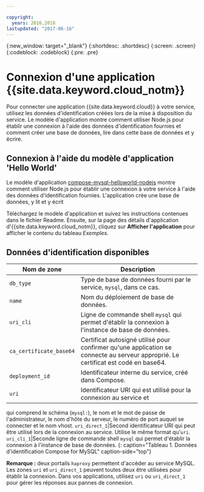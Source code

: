 ```yaml
---

copyright:
  years: 2016,2018
lastupdated: "2017-06-16"
---
```


{:new_window: target="_blank"}
{:shortdesc: .shortdesc}
{:screen: .screen}
{:codeblock: .codeblock}
{:pre: .pre}

# Connexion d'une application {{site.data.keyword.cloud_notm}}

Pour connecter une application {{site.data.keyword.cloud}} à votre service, utilisez les données d'identification créées lors de la mise à disposition du service. Le modèle d'application montre comment utiliser Node.js pour établir une connexion à l'aide des données d'identification fournies et comment créer une base de données, lire dans cette base de données et y écrire.

## Connexion à l'aide du modèle d'application 'Hello World'

Le modèle d'application [compose-mysql-helloworld-nodejs](https://github.com/IBM-Bluemix/compose-mysql-helloworld-nodejs) montre comment utiliser Node.js pour établir une connexion à votre service à l'aide des données d'identification fournies. L'application crée une base de données, y lit et y écrit

Téléchargez le modèle d'application et suivez les instructions contenues dans le fichier Readme. Ensuite, sur la page des détails d'application d'{{site.data.keyword.cloud_notm}}, cliquez sur **Afficher l'application** pour afficher le contenu du tableau *Exemples*.

## Données d'identification disponibles

Nom de zone|Description
----------|-----------
`db_type`|Type de base de données fourni par le service, `mysql`, dans ce cas.
`name`|Nom du déploiement de base de données.
`uri_cli`|Ligne de commande shell `mysql` qui permet d'établir la connexion à l'instance de base de données.
`ca_certificate_base64`|Certificat autosigné utilisé pour confirmer qu'une application se connecte au serveur approprié. Le certificat est codé en base64.
`deployment_id`|Identificateur interne du service, créé dans Compose.
`uri`|Identificateur URI qui est utilisé pour la connexion au service et
qui comprend le schéma (`mysql:`), le nom et le mot de passe de
l'administrateur, le nom d'hôte du serveur, le numéro de port auquel se connecter et le nom vhost.
`uri_direct_1`|Second identificateur URI qui peut être utilisé lors de la connexion au service. Utilise le même format qu'`uri`.
`uri_cli_1`|Seconde ligne de commande shell `mysql` qui permet d'établir la connexion à l'instance de base de données.
{: caption="Tableau 1. Données d'identification Compose for MySQL" caption-side="top"}

**Remarque :** deux portails `haproxy` permettent d'accéder au service MySQL. Les zones `uri` et `uri_direct_1` peuvent toutes deux être utilisées pour établir la connexion. Dans vos applications, utilisez `uri` ou `uri_direct_1` pour gérer les réponses aux pannes de connexion.
